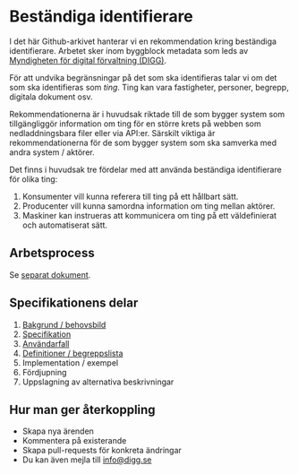 # Beständiga identifierare

I det här Github-arkivet hanterar vi en rekommendation kring beständiga identifierare.
Arbetet sker inom byggblock metadata som leds av [Myndigheten för digital förvaltning (DIGG)](https://www.digg.se).

För att undvika begränsningar på det som ska identifieras talar vi om det som ska identifieras som *ting*. Ting kan vara fastigheter, personer, begrepp, digitala dokument osv.

Rekommendationerna är i huvudsak riktade till de som bygger system som tillgängliggör information om ting för en större krets på webben som nedladdningsbara filer eller via API:er. Särskilt viktiga är rekommendationerna för de som bygger system som ska samverka med andra system / aktörer.

Det finns i huvudsak tre fördelar med att använda beständiga identifierare för olika ting:

1. Konsumenter vill kunna referera till ting på ett hållbart sätt.
2. Producenter vill kunna samordna information om ting mellan aktörer.
3. Maskiner kan instrueras att kommunicera om ting på ett väldefinierat och automatiserat sätt.

## Arbetsprocess
Se [separat dokument](process/index.md).

## Specifikationens delar

1. [Bakgrund / behovsbild](docs/bakgrund.md)
2. [Specifikation](docs/specifikation.md)
3. [Användarfall](docs/anvandarfall.md)
4. [Definitioner / begreppslista](docs/begreppslista.md)
5. Implementation / exempel
6. Fördjupning
7. Uppslagning av alternativa beskrivningar


## Hur man ger återkoppling

- Skapa nya ärenden
- Kommentera på existerande
- Skapa pull-requests för konkreta ändringar
- Du kan även mejla till [info@digg.se](mailto:info@digg.se)

